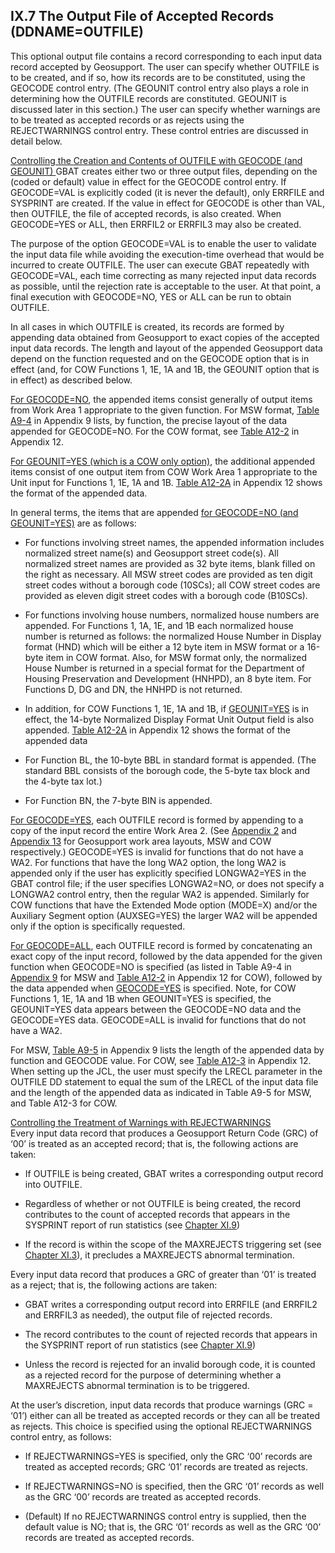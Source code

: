 <h2>IX.7  The Output File of Accepted Records (DDNAME=OUTFILE)</h2>

 This optional output file contains a record corresponding to each input data record accepted by Geosupport.  The user can specify whether OUTFILE is to be created, and if so, how its records are to be constituted, using the GEOCODE control entry.  (The GEOUNIT control entry also plays a role in determining how the OUTFILE records are constituted.  GEOUNIT is discussed later in this section.)  The user can specify whether warnings are to be treated as accepted records or as rejects using the REJECTWARNINGS control entry.  These control entries are discussed in detail below.  

 <u>Controlling the Creation and Contents of OUTFILE with GEOCODE (and GEOUNIT)  </u>
 GBAT creates either two or three output files, depending on the (coded or default) value in effect for the GEOCODE control entry.  If GEOCODE=VAL is explicitly coded (it is never the default), only ERRFILE and SYSPRINT are created.  If the value in effect for GEOCODE is other than VAL, then OUTFILE, the file of accepted records, is also created.  When GEOCODE=YES or ALL, then ERRFIL2 or ERRFIL3 may also be created.  

 The purpose of the option GEOCODE=VAL is to enable the user to validate the input data file while avoiding the execution-time overhead that would be incurred to create OUTFILE.  The user can execute GBAT repeatedly with GEOCODE=VAL, each time correcting as many rejected input data records as possible, until the rejection rate is acceptable to the user.  At that point, a final execution with GEOCODE=NO, YES or ALL can be run to obtain OUTFILE.

 In all cases in which OUTFILE is created, its records are formed by appending data obtained from Geosupport to exact copies of the accepted input data records.  The length and layout of the appended Geosupport data depend on the function requested and on the GEOCODE option that is in effect (and, for COW Functions 1, 1E, 1A and 1B, the GEOUNIT option that is in effect) as described below.

 <u>For GEOCODE=NO</u>, the appended items consist generally of output items from Work Area 1 appropriate to the given function.   For MSW format, [Table A9-4](/appendices/appendix09/#appendix09-tblA9-4) in Appendix 9 lists, by function, the precise layout of the data appended for GEOCODE=NO. For the COW format, see [Table A12-2](/appendices/appendix12/#appendix12-tblA12-2) in Appendix 12.  

 <u>For GEOUNIT=YES (which is a COW only option)</u>, the additional appended items consist of one output item from COW Work Area 1 appropriate to the Unit input for Functions 1, 1E, 1A and 1B.  [Table A12-2A](/appendices/appendix12/#appendix12-tblA12-2A) in Appendix 12 shows the format of the appended data.

 In general terms, the items that are appended <u>for GEOCODE=NO (and GEOUNIT=YES)</u> are as follows:  


* For functions involving street names, the appended information includes normalized street name(s) and Geosupport street code(s).  All normalized street names are provided as 32 byte items, blank filled on the right as necessary.  All MSW street codes are provided as ten digit street codes without a borough code (10SCs); all COW street codes are provided as eleven digit street codes with a borough code (B10SCs).

* For functions involving house numbers, normalized house numbers are appended.  For Functions 1, 1A, 1E, and 1B each normalized house number is returned as follows: the normalized House Number in Display format (HND) which will be either a 12 byte item in MSW format or a 16-byte item in COW format.  Also, for MSW format only, the normalized House Number is returned in a special format for the Department of Housing Preservation and Development (HNHPD), an 8 byte item.  For Functions D, DG and DN, the HNHPD is not returned.

* In addition, for COW Functions 1, 1E, 1A and 1B, if <u>GEOUNIT=YES</u> is in effect, the 14-byte Normalized Display Format Unit Output field is also appended.  [Table A12-2A](/appendices/appendix12/#appendix12-tblA12-2A) in Appendix 12 shows the format of the appended data

* For Function BL, the 10-byte BBL in standard format is appended.  (The standard BBL consists of the borough code, the 5-byte tax block and the 4-byte tax lot.)

* For Function BN, the 7-byte BIN is appended.

<u>For GEOCODE=YES</u>, each OUTFILE record is formed by appending to a copy of the input record the entire Work Area 2.  (See [Appendix 2](/appendices/appendix02/) and [Appendix 13](/appendices/appendix13/) for Geosupport work area layouts, MSW and COW respectively.)  GEOCODE=YES is invalid for functions that do not have a WA2.  For functions that have the long WA2 option, the long WA2 is appended only if the user has explicitly specified LONGWA2=YES in the GBAT control file; if the user specifies LONGWA2=NO, or does not specify a LONGWA2 control entry, then the regular WA2 is appended.  Similarly for COW functions that have the Extended Mode option (MODE=X) and/or the Auxiliary Segment option (AUXSEG=YES) the larger WA2 will be appended only if the option is specifically requested.

<u>For GEOCODE=ALL</u>, each OUTFILE record is formed by concatenating an exact copy of the input record, followed by the data appended for the given function when GEOCODE=NO is specified (as listed in Table A9-4 in [Appendix 9](/appendices/appendix09/#appendix09-tblA9-4) for MSW and [Table A12-2](/appendices/appendix12/#appendix12-tblA12-2)  in Appendix 12 for COW), followed by the data appended when <u>GEOCODE=YES</u> is specified.  Note, for COW Functions 1, 1E, 1A and 1B when GEOUNIT=YES is specified, the GEOUNIT=YES data appears between the GEOCODE=NO data and the GEOCODE=YES data.  GEOCODE=ALL is invalid for functions that do not have a WA2.

For MSW, [Table A9-5](/appendices/appendix09/#appendix09-tblA9-5) in Appendix 9 lists the length of the appended data by function and GEOCODE value.  For COW, see [Table A12-3](/appendices/appendix12/#a12-3) in Appendix 12.  When setting up the JCL, the user must specify the LRECL parameter in the OUTFILE DD statement to equal the sum of the LRECL of the input data file and the length of the appended data as indicated in Table A9-5 for MSW, and Table A12-3 for COW.

<u>Controlling the Treatment of Warnings with REJECTWARNINGS</u>  
Every input data record that produces a Geosupport Return Code (GRC) of ‘00’ is treated as an accepted record;  that is, the following actions are taken:

* If OUTFILE is being created, GBAT writes a corresponding output record into OUTFILE.

* Regardless of whether or not OUTFILE is being created, the record contributes to the count of accepted records that appears in the SYSPRINT report of run statistics (see [Chapter XI.9](/chapters/chapterXI/section09/))

* If the record is within the scope of the MAXREJECTS triggering set (see [Chapter XI.3](/chapters/chapterXI/section03/)), it precludes a MAXREJECTS abnormal termination.  

Every input data record that produces a GRC of greater than ‘01’ is treated as a reject;  that is, the following actions are taken:

* GBAT writes a corresponding output record into ERRFILE (and ERRFIL2 and ERRFIL3 as needed), the output file of rejected records.

* The record contributes to the count of rejected records that appears in the SYSPRINT report of run statistics (see [Chapter XI.9](/chapters/chapterXI/section09/))

* Unless the record is rejected for an invalid borough code, it is counted as a rejected record for the purpose of determining whether a MAXREJECTS abnormal termination is to be triggered.  

At the user’s discretion, input data records that produce warnings (GRC = ‘01’) either can all be treated as accepted records or they can all be treated as rejects.  This choice is specified using the optional REJECTWARNINGS control entry, as follows:

* If REJECTWARNINGS=YES is specified, only the GRC ‘00’ records are treated as accepted records;  GRC ‘01’ records are treated as rejects.

* If REJECTWARNINGS=NO is specified, then the GRC ‘01’ records as well as the GRC ‘00’ records are treated as accepted records.

* (Default) If no REJECTWARNINGS control entry is supplied, then the default value is NO;  that is, the GRC ‘01’ records as well as the GRC ‘00’ records are treated as accepted records.  

<br />
